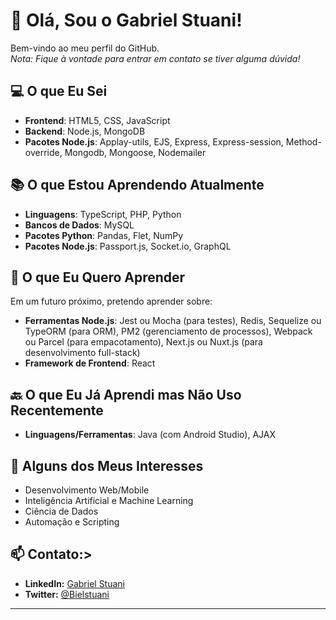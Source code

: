 # 👋 Olá, Sou o Gabriel Stuani!

Bem-vindo ao meu perfil do GitHub.  
*Nota: Fique à vontade para entrar em contato se tiver alguma dúvida!*

## 💻 O que Eu Sei


- **Frontend**: HTML5, CSS, JavaScript
- **Backend**: Node.js, MongoDB
- **Pacotes Node.js**: Applay-utils, EJS, Express, Express-session, Method-override, Mongodb, Mongoose, Nodemailer

## 📚 O que Estou Aprendendo Atualmente


- **Linguagens**: TypeScript, PHP, Python
- **Bancos de Dados**: MySQL
- **Pacotes Python**: Pandas, Flet, NumPy
- **Pacotes Node.js**: Passport.js, Socket.io, GraphQL

## 🎯 O que Eu Quero Aprender

Em um futuro próximo, pretendo aprender sobre:

- **Ferramentas Node.js**: Jest ou Mocha (para testes), Redis, Sequelize ou TypeORM (para ORM), PM2 (gerenciamento de processos), Webpack ou Parcel (para empacotamento), Next.js ou Nuxt.js (para desenvolvimento full-stack)
- **Framework de Frontend**: React

## 🔙 O que Eu Já Aprendi mas Não Uso Recentemente

- **Linguagens/Ferramentas**: Java (com Android Studio), AJAX

## 🌱 Alguns dos Meus Interesses

- Desenvolvimento Web/Mobile
- Inteligência Artificial e Machine Learning
- Ciência de Dados
- Automação e Scripting

## 📫 Contato:>

- **LinkedIn:** [Gabriel Stuani](https://www.linkedin.com/in/gabriel-stuani-b20930324/)
- **Twitter:** [@Bielstuani](https://x.com/Bielstuani)

---
<!---
Gstuani/Gstuani é um repositório ✨ especial ✨ porque seu `README.md` (este arquivo) aparece no seu perfil do GitHub.
Você pode clicar no link de Pré-visualização para dar uma olhada nas suas alterações.
--->
